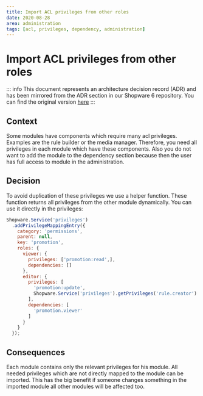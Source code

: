 ```yaml
---
title: Import ACL privileges from other roles
date: 2020-08-28
area: administration
tags: [acl, privileges, dependency, administration]
---
```


# Import ACL privileges from other roles

::: info
This document represents an architecture decision record (ADR) and has been mirrored from the ADR section in our Shopware 6 repository.
You can find the original version [here](https://github.com/shopware/shopware/blob/trunk/adr/2020-08-28-import-acl-privileges-from-other-roles.md)
:::

## Context
Some modules have components which require many acl privileges. Examples
are the rule builder or the media manager. Therefore, you need all privileges
in each module which have these components. Also you do not want to add the
module to the dependency section because then the user has full access to module
in the administration.

## Decision
To avoid duplication of these privileges we use a helper function. These
function returns all privileges from the other module dynamically. You can
use it directly in the privileges:

```javascript
Shopware.Service('privileges')
  .addPrivilegeMappingEntry({
    category: 'permissions',
    parent: null,
    key: 'promotion',
    roles: {
      viewer: {
        privileges: ['promotion:read',],
        dependencies: []
      },
      editor: {
        privileges: [
          'promotion:update',
          Shopware.Service('privileges').getPrivileges('rule.creator')
        ],
        dependencies: [
          'promotion.viewer'
        ]
      }
    }
  });
```

## Consequences
Each module contains only the relevant privileges for his module. All needed
privileges which are not directly mapped to the module can be imported. This
has the big benefit if someone changes something in the imported module all
other modules will be affected too.
